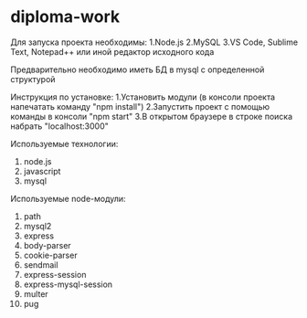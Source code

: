# diploma-work
Для запуска проекта необходимы:
1.Node.js
2.MySQL
3.VS Code, Sublime Text, Notepad++ или иной редактор исходного кода

Предварительно необходимо иметь БД в mysql с определенной структурой

Инструкция по установке:
1.Установить модули (в консоли проекта напечатать команду "npm install")
2.Запустить проект с помощью команды в консоли "npm start"
3.В открытом браузере в строке поиска набрать "localhost:3000"

Используемые технологии:
1) node.js
2) javascript
3) mysql

Используемые node-модули:
1) path
2) mysql2
3) express
4) body-parser
5) cookie-parser
6) sendmail
7) express-session
8) express-mysql-session
9) multer
10) pug